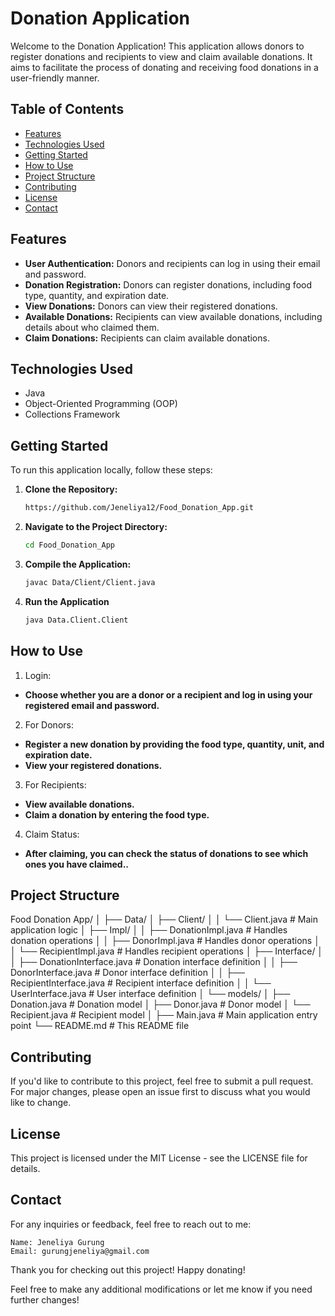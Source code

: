 # Donation Application

Welcome to the Donation Application! This application allows donors to register donations and recipients to view and claim available donations. It aims to facilitate the process of donating and receiving food donations in a user-friendly manner.

## Table of Contents
- [Features](#features)
- [Technologies Used](#technologies-used)
- [Getting Started](#getting-started)
- [How to Use](#how-to-use)
- [Project Structure](#project-structure)
- [Contributing](#contributing)
- [License](#license)
- [Contact](#contact)

## Features
- **User Authentication:** Donors and recipients can log in using their email and password.
- **Donation Registration:** Donors can register donations, including food type, quantity, and expiration date.
- **View Donations:** Donors can view their registered donations.
- **Available Donations:** Recipients can view available donations, including details about who claimed them.
- **Claim Donations:** Recipients can claim available donations.

## Technologies Used
- Java
- Object-Oriented Programming (OOP)
- Collections Framework

## Getting Started

To run this application locally, follow these steps:

1. **Clone the Repository:**
   ```bash
   https://github.com/Jeneliya12/Food_Donation_App.git
   
2. **Navigate to the Project Directory:**
    ```bash
   cd Food_Donation_App

3. **Compile the Application:**
    ```bash
   javac Data/Client/Client.java

4. **Run the Application**
    ```bash
   java Data.Client.Client
   
## How to Use
1. Login:
- **Choose whether you are a donor or a recipient and log in using your registered email and password.**

2. For Donors:
- **Register a new donation by providing the food type, quantity, unit, and expiration date.**
- **View your registered donations.**

3. For Recipients:
- **View available donations.**
- **Claim a donation by entering the food type.**

4. Claim Status:
- **After claiming, you can check the status of donations to see which ones you have claimed..**

## Project Structure
Food Donation App/
│
├── Data/
│   ├── Client/
│   │   └── Client.java            # Main application logic
│   ├── Impl/
│   │   ├── DonationImpl.java       # Handles donation operations
│   │   ├── DonorImpl.java          # Handles donor operations
│   │   └── RecipientImpl.java       # Handles recipient operations
│   ├── Interface/
│   │   ├── DonationInterface.java    # Donation interface definition
│   │   ├── DonorInterface.java       # Donor interface definition
│   │   ├── RecipientInterface.java    # Recipient interface definition
│   │   └── UserInterface.java        # User interface definition
│   └── models/
│       ├── Donation.java             # Donation model
│       ├── Donor.java                # Donor model
│       └── Recipient.java            # Recipient model
│
├── Main.java                        # Main application entry point
└── README.md                        # This README file

## Contributing
If you'd like to contribute to this project, feel free to submit a pull request. For major changes, please open an issue first to discuss what you would like to change.

## License
This project is licensed under the MIT License - see the LICENSE file for details.

## Contact
For any inquiries or feedback, feel free to reach out to me:

    Name: Jeneliya Gurung
    Email: gurungjeneliya@gmail.com

Thank you for checking out this project! Happy donating!

Feel free to make any additional modifications or let me know if you need further changes!



